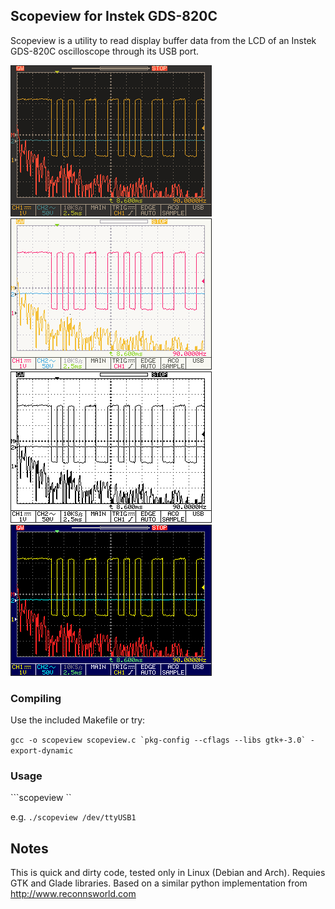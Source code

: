 ## Scopeview for Instek GDS-820C

Scopeview is a utility to read display buffer data from the LCD of an Instek GDS-820C oscilloscope through its USB port.

<p>
  <img style="border:1px solid #222222; margin-right:1em;}" src="https://github.com/windsorschmidt/scopeview/raw/master/screenshot_dark.png">
  <img style="border:1px solid #222222; margin-right:1em;}" src="https://github.com/windsorschmidt/scopeview/raw/master/screenshot_light.png">
  <img style="border:1px solid #222222; margin-right:1em;}" src="https://github.com/windsorschmidt/scopeview/raw/master/screenshot_mono.png">
  <img style="border:1px solid #222222; margin-right:1em;}" src="https://github.com/windsorschmidt/scopeview/raw/master/screenshot_orig.png">
</p>

### Compiling

Use the included Makefile or try:

```gcc -o scopeview scopeview.c `pkg-config --cflags --libs gtk+-3.0` -export-dynamic```

### Usage

```scopeview <serial-device>``

e.g. ```./scopeview /dev/ttyUSB1```

## Notes

This is quick and dirty code, tested only in Linux (Debian and Arch). Requies GTK and Glade libraries. Based on a similar python implementation from http://www.reconnsworld.com
